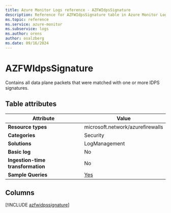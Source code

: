```yaml
---
title: Azure Monitor Logs reference - AZFWIdpsSignature
description: Reference for AZFWIdpsSignature table in Azure Monitor Logs.
ms.topic: reference
ms.service: azure-monitor
ms.subservice: logs
ms.author: orens
author: osalzberg
ms.date: 09/16/2024
---
```


# AZFWIdpsSignature

Contains all data plane packets that were matched with one or more IDPS signatures.


## Table attributes

|Attribute|Value|
|---|---|
|**Resource types**|microsoft.network/azurefirewalls|
|**Categories**|Security|
|**Solutions**| LogManagement|
|**Basic log**|No|
|**Ingestion-time transformation**|No|
|**Sample Queries**|[Yes](/azure/azure-monitor/reference/queries/azfwidpssignature)|



## Columns
  
[!INCLUDE [azfwidpssignature](~/reusable-content/ce-skilling/azure/includes/azure-monitor/reference/tables/azfwidpssignature-include.md)]
